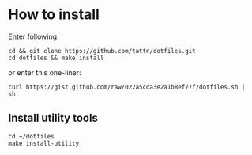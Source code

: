 # How to install

Enter following:
```
cd && git clone https://github.com/tattn/dotfiles.git
cd dotfiles && make install
```

or enter this one-liner:
```
curl https://gist.github.com/raw/022a5cda3e2a1b8ef77f/dotfiles.sh | sh.
```

## Install utility tools

```
cd ~/dotfiles
make install-utility
```

